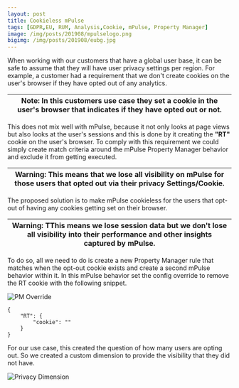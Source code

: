 ```yaml
---
layout: post
title: Cookieless mPulse
tags: [GDPR,EU, RUM, Analysis,Cookie, mPulse, Property Manager]
image: /img/posts/201908/mpulselogo.png
bigimg: /img/posts/201908/eubg.jpg
---
```



When working with our customers that have a global user base, it can be safe to assume that they will have user privacy settings per region. For example, a customer had a requirement that we don't create cookies on the user's browser if they have opted out of any analytics.

| Note: In this customers use case they set a cookie in the user's browser that indicates if they have opted out or not.  |
| --- |

This does not mix well with mPulse, because it not only looks at page views but also looks at the user's sessions and this is done by it creating the **"RT"** cookie on the user's browser. To comply with this requirement we could simply create match criteria around the mPulse Property Manager behavior and exclude it from getting executed.

| **Warning: This means that we lose all visibility on mPulse for those users that opted out via their privacy Settings/Cookie.**|
| --- |

The proposed solution is to make mPulse cookieless for the users that opt-out of having any cookies getting set on their browser. 

| **Warning: TThis means we lose session data but we don't lose all visibility into their performance and other insights captured by mPulse.**|
| --- |

To do so, all we need to do is create a new Property Manager rule that matches when the opt-out cookie exists and create a second mPulse behavior within it. In this mPulse behavior set the config override to remove the RT cookie with the following snippet.

![PM Override](https://roymartinez.dev/img/posts/201908/pmoverride.png)

    {                    
        "RT": {           
            "cookie": ""  
        }                 
    }                    

For our use case, this created the question of how many users are opting out. So we created a custom dimension to provide the visibility that they did not have.

![Privacy Dimension](https://roymartinez.dev/img/posts/201908/dimension.png)
